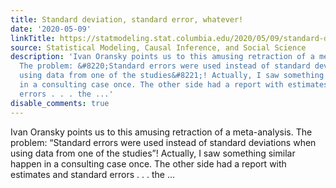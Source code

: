 ```yaml
---
title: Standard deviation, standard error, whatever!
date: '2020-05-09'
linkTitle: https://statmodeling.stat.columbia.edu/2020/05/09/standard-deviation-standard-error-whatever/
source: Statistical Modeling, Causal Inference, and Social Science
description: 'Ivan Oransky points us to this amusing retraction of a meta-analysis.
  The problem: &#8220;Standard errors were used instead of standard deviations when
  using data from one of the studies&#8221;! Actually, I saw something similar happen
  in a consulting case once. The other side had a report with estimates and standard
  errors . . . the ...'
disable_comments: true
---
```

Ivan Oransky points us to this amusing retraction of a meta-analysis. The problem: &#8220;Standard errors were used instead of standard deviations when using data from one of the studies&#8221;! Actually, I saw something similar happen in a consulting case once. The other side had a report with estimates and standard errors . . . the ...